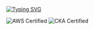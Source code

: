 [![Typing SVG](https://readme-typing-svg.demolab.com?font=Fira+Code&weight=100&size=21&pause=1000&color=1A5C79&width=435&lines=Hi%2C+I%E2%80%99m+Mo+;Platform+DevOps++Engineer)](https://git.io/typing-svg)


![AWS Certified](https://img.shields.io/badge/AWS-Certified-orange)
![CKA Certified](https://img.shields.io/badge/Kubernetes-CKA-blue)
<!--
**OpsMo/OpsMo** is a ✨ _special_ ✨ repository because its `README.md` (this file) appears on your GitHub profile.

Here are some ideas to get you started:

- 🔭 I’m currently working on ...
- 🌱 I’m currently learning ...
- 👯 I’m looking to collaborate on ...
- 🤔 I’m looking for help with ...
- 💬 Ask me about ...
- 📫 How to reach me: ...
- 😄 Pronouns: He/Him
- ⚡ Fun fact: ...
-->
